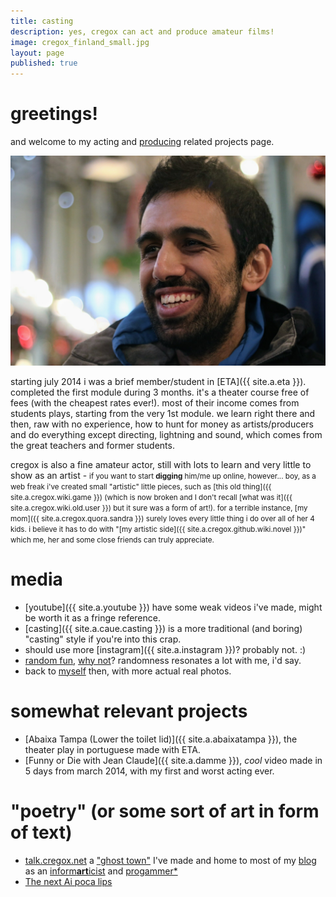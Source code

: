 ```yaml
---
title: casting
description: yes, cregox can act and produce amateur films!
image: cregox_finland_small.jpg
layout: page
published: true
---
```


# greetings!

and welcome to my acting and [producing](/film) related projects page.

![myself in finland, photo by @guzforster](cregox_finland_(by_guz).jpg)

starting july 2014 i was a brief member/student in [ETA]({{ site.a.eta }}). completed the first module during 3 months. it's a theater course free of fees (with the cheapest rates ever!). most of their income comes from students plays, starting from the very 1st module. we learn right there and then, raw with no experience, how to hunt for money as artists/producers and do everything except directing, lightning and sound, which comes from the great teachers and former students.

cregox is also a fine amateur actor, still with lots to learn and very little to show as an artist - <small>if you want to start **digging** him/me up online, however... boy, as a web freak i've created small "artistic" little pieces, such as [this old thing]({{ site.a.cregox.wiki.game }}) (which is now broken and I don't recall [what was it]({{ site.a.cregox.wiki.old.user }}) but it sure was a form of art!). for a terrible instance, [my mom]({{ site.a.cregox.quora.sandra }}) surely loves every little thing i do over all of her 4 kids. i believe it has to do with "[my artistic side]({{ site.a.cregox.github.wiki.novel }})" which me, her and some close friends can truly appreciate.</small>

# media

- [youtube]({{ site.a.youtube }}) have some weak videos i've made, might be worth it as a fringe reference.
- [casting]({{ site.a.caue.casting }}) is a more traditional (and boring) "casting" style if you're into this crap.
- should use more [instagram]({{ site.a.instagram }})? probably not. :)
- [random fun](/random), [why not](/talk/t/focus-on-mario-forget-the-rest-of-universe/7919)? randomness resonates a lot with me, i'd say.
- back to [myself](/myself) then, with more actual real photos.

# somewhat relevant projects

- [Abaixa Tampa (Lower the toilet lid)]({{ site.a.abaixatampa }}), the theater play in portuguese made with ETA.
- [Funny or Die with Jean Claude]({{ site.a.damme }}), *cool* video made in 5 days from march 2014, with my first and worst acting ever.

# "poetry" (or some sort of art in form of text)

- [talk.cregox.net](/talk) a ["ghost town"](/talk/t/a-beginning-for-the-forums-here/7#7) I've made and home to most of my [blog](/blog) as an [inform**art**icist](/talk/t/to-kstanley-can-a-neat-mario-start-up-a-basiux/7914) and [progammer*](/talk/t/yeah-im-also-a-progammer/7676)
- [The next Ai poca lips](//blog.cregox.net/the-next-ai-poca-lips-r23K6m6)
